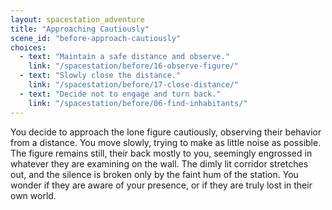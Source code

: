 ```yaml
---
layout: spacestation_adventure
title: "Approaching Cautiously"
scene_id: "before-approach-cautiously"
choices:
  - text: "Maintain a safe distance and observe."
    link: "/spacestation/before/16-observe-figure/"
  - text: "Slowly close the distance."
    link: "/spacestation/before/17-close-distance/"
  - text: "Decide not to engage and turn back."
    link: "/spacestation/before/06-find-inhabitants/"
---
```


You decide to approach the lone figure cautiously, observing their behavior from a distance. You move slowly, trying to make as little noise as possible. The figure remains still, their back mostly to you, seemingly engrossed in whatever they are examining on the wall. The dimly lit corridor stretches out, and the silence is broken only by the faint hum of the station. You wonder if they are aware of your presence, or if they are truly lost in their own world.
